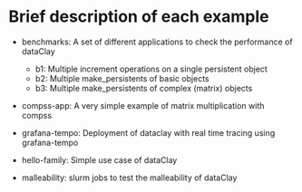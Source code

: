 # Brief description of each example

- benchmarks: A set of different applications to check the performance of dataClay
  - b1: Multiple increment operations on a single persistent object
  - b2: Multiple make_persistents of basic objects
  - b3: Multiple make_persistents of complex (matrix) objects

- compss-app: A very simple example of matrix multiplication with compss

- grafana-tempo: Deployment of dataclay with real time tracing using grafana-tempo
- hello-family: Simple use case of dataClay
- malleability: slurm jobs to test the malleability of dataClay
